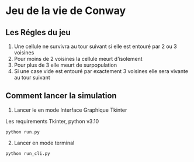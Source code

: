 # Jeu de la vie de Conway

## Les Régles du jeu
1. Une cellule ne survivra au tour suivant si elle est entouré par 2 ou 3 voisines
1. Pour moins de 2 voisines la cellule meurt  d'isolement
1. Pour plus de 3 elle meurt de surpopulation
1. Si une case vide est entouré par exactement 3 voisines elle sera vivante au tour suivant

## Comment lancer la simulation
1. Lancer le en mode Interface Graphique Tkinter

Les requirements Tkinter, python v3.10
```
python run.py
```

2. Lancer en mode terminal
```
python run_cli.py
```


 

